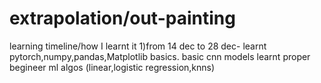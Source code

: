 # extrapolation/out-painting
learning timeline/how I learnt it
1)from 14 dec to 28 dec-
 learnt pytorch,numpy,pandas,Matplotlib basics.
 basic cnn models
 learnt proper begineer ml algos (linear,logistic regression,knns)
